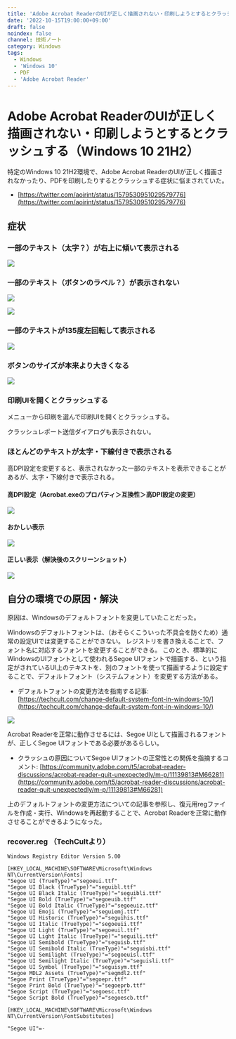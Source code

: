 ```yaml
---
title: 'Adobe Acrobat ReaderのUIが正しく描画されない・印刷しようとするとクラッシュする（Windows 10 21H2）'
date: '2022-10-15T19:00:00+09:00'
draft: false
noindex: false
channel: 技術ノート
category: Windows
tags:
  - Windows
  - 'Windows 10'
  - PDF
  - 'Adobe Acrobat Reader'
---
```

# Adobe Acrobat ReaderのUIが正しく描画されない・印刷しようとするとクラッシュする（Windows 10 21H2）

特定のWindows 10 21H2環境で、Adobe Acrobat ReaderのUIが正しく描画されなかったり、PDFを印刷したりするとクラッシュする症状に悩まされていた。

- [https://twitter.com/aoirint/status/1579530951029579776](https://twitter.com/aoirint/status/1579530951029579776)

## 症状

### 一部のテキスト（太字？）が右上に傾いて表示される

![](images/strangely_rendered_1.png)

### 一部のテキスト（ボタンのラベル？）が表示されない

![](images/strangely_rendered_2.png)

![](images/strangely_rendered_5.png)

### 一部のテキストが135度左回転して表示される

![](images/strangely_rendered_4.png)

### ボタンのサイズが本来より大きくなる

![](images/strangely_rendered_3.png)

### 印刷UIを開くとクラッシュする

メニューから印刷を選んで印刷UIを開くとクラッシュする。

クラッシュレポート送信ダイアログも表示されない。

### ほとんどのテキストが太字・下線付きで表示される

高DPI設定を変更すると、表示されなかった一部のテキストを表示できることがあるが、太字・下線付きで表示される。

#### 高DPI設定（Acrobat.exeのプロパティ＞互換性＞高DPI設定の変更）

![](images/high_dpi_1.png)

#### おかしい表示

![](images/strangely_rendered_6.png)

#### 正しい表示（解決後のスクリーンショット）

![](images/good_rendered_1.png)

## 自分の環境での原因・解決

原因は、Windowsのデフォルトフォントを変更していたことだった。

Windowsのデフォルトフォントは、（おそらくこういった不具合を防ぐため）通常の設定UIでは変更することができない。
レジストリを書き換えることで、フォント名に対応するフォントを変更することができる。
このとき、標準的にWindowsのUIフォントとして使われるSegoe UIフォントで描画する、という指定がされているUI上のテキストを、別のフォントを使って描画するように設定することで、デフォルトフォント（システムフォント）を変更する方法がある。

- デフォルトフォントの変更方法を指南する記事: [https://techcult.com/change-default-system-font-in-windows-10/](https://techcult.com/change-default-system-font-in-windows-10/)

![](images/registry_1.png)

Acrobat Readerを正常に動作させるには、Segoe UIとして描画されるフォントが、正しくSegoe UIフォントである必要があるらしい。

- クラッシュの原因についてSegoe UIフォントの正常性との関係を指摘するコメント: [https://community.adobe.com/t5/acrobat-reader-discussions/acrobat-reader-quit-unexpectedly/m-p/11139813#M66281](https://community.adobe.com/t5/acrobat-reader-discussions/acrobat-reader-quit-unexpectedly/m-p/11139813#M66281)

上のデフォルトフォントの変更方法についての記事を参照し、復元用regファイルを作成・実行、Windowsを再起動することで、Acrobat Readerを正常に動作させることができるようになった。

### recover.reg （TechCultより）

```reg
Windows Registry Editor Version 5.00

[HKEY_LOCAL_MACHINE\SOFTWARE\Microsoft\Windows NT\CurrentVersion\Fonts]
"Segoe UI (TrueType)"="segoeui.ttf"
"Segoe UI Black (TrueType)"="seguibl.ttf"
"Segoe UI Black Italic (TrueType)"="seguibli.ttf"
"Segoe UI Bold (TrueType)"="segoeuib.ttf"
"Segoe UI Bold Italic (TrueType)"="segoeuiz.ttf"
"Segoe UI Emoji (TrueType)"="seguiemj.ttf"
"Segoe UI Historic (TrueType)"="seguihis.ttf"
"Segoe UI Italic (TrueType)"="segoeuii.ttf"
"Segoe UI Light (TrueType)"="segoeuil.ttf"
"Segoe UI Light Italic (TrueType)"="seguili.ttf"
"Segoe UI Semibold (TrueType)"="seguisb.ttf"
"Segoe UI Semibold Italic (TrueType)"="seguisbi.ttf"
"Segoe UI Semilight (TrueType)"="segoeuisl.ttf"
"Segoe UI Semilight Italic (TrueType)"="seguisli.ttf"
"Segoe UI Symbol (TrueType)"="seguisym.ttf"
"Segoe MDL2 Assets (TrueType)"="segmdl2.ttf"
"Segoe Print (TrueType)"="segoepr.ttf"
"Segoe Print Bold (TrueType)"="segoeprb.ttf"
"Segoe Script (TrueType)"="segoesc.ttf"
"Segoe Script Bold (TrueType)"="segoescb.ttf"

[HKEY_LOCAL_MACHINE\SOFTWARE\Microsoft\Windows NT\CurrentVersion\FontSubstitutes]

"Segoe UI"=-
```
